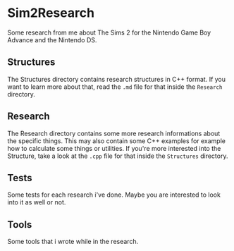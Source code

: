 # Sim2Research
Some research from me about The Sims 2 for the Nintendo Game Boy Advance and the Nintendo DS.

## Structures

The Structures directory contains research structures in C++ format. If you want to learn more about that, read the `.md` file for that inside the `Research` directory.


## Research

The Research directory contains some more research informations about the specific things. This may also contain some C++ examples for example how to calculate some things or utilities. If you're more interested into the Structure, take a look at the `.cpp` file for that inside the `Structures` directory.


## Tests

Some tests for each research i've done. Maybe you are interested to look into it as well or not.

## Tools

Some tools that i wrote while in the research.